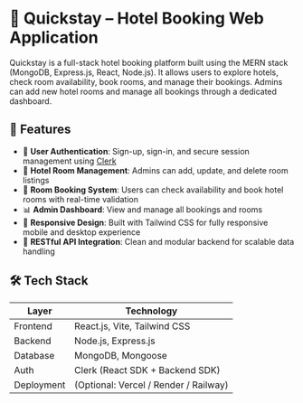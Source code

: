 

# 🏨 Quickstay – Hotel Booking Web Application

Quickstay is a full-stack hotel booking platform built using the MERN stack (MongoDB, Express.js, React, Node.js).
It allows users to explore hotels, check room availability, book rooms, and manage their bookings. 
Admins can add new hotel rooms and manage all bookings through a dedicated dashboard.

## 🚀 Features

- 🔐 **User Authentication**: Sign-up, sign-in, and secure session management using [Clerk](https://clerk.dev/)
- 🏨 **Hotel Room Management**: Admins can add, update, and delete room listings
- 📅 **Room Booking System**: Users can check availability and book hotel rooms with real-time validation
- 📊 **Admin Dashboard**: View and manage all bookings and rooms
- 📱 **Responsive Design**: Built with Tailwind CSS for fully responsive mobile and desktop experience
- 🔗 **RESTful API Integration**: Clean and modular backend for scalable data handling

## 🛠️ Tech Stack

| Layer        | Technology                                |
|--------------|--------------------------------------------|
| Frontend     | React.js, Vite, Tailwind CSS               |
| Backend      | Node.js, Express.js                        |
| Database     | MongoDB, Mongoose                          |
| Auth         | Clerk (React SDK + Backend SDK)            |
| Deployment   | (Optional: Vercel / Render / Railway)      |



